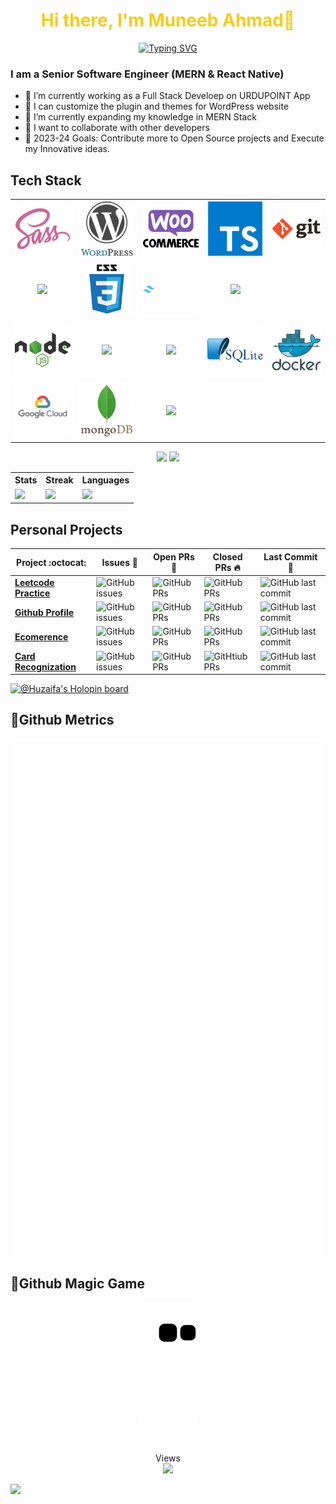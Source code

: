 <body>
  <div align="center">
    <h1 style="color: #F7CC18FF;">Hi there, I'm Muneeb Ahmad👋<a href="#"></a></h1>
  </div>
  <p align="center">
    <a href="https://git.io/typing-svg">
      <img src="https://readme-typing-svg.herokuapp.com?font=sans-serif+fonts&weight=800&size=24&duration=2000&pause=1000&color=F7CC18&center=true&vCenter=true&width=435&lines=MERN+Stack+Developer+;React+Developer;React+Native;Front+End+Developer" alt="Typing SVG" />
    </a>
  </p>

  <h3>I am a Senior Software Engineer (MERN & React Native)</h3>
  <ul>
    <li>🔭 I’m currently working as a Full Stack Develoep on URDUPOINT App</li>
    <li>💎 I can customize the plugin and themes for WordPress website</li>
    <li>🌱 I’m currently expanding my knowledge in MERN Stack</li>
    <li>👯 I want to collaborate with other developers</li>
    <li>🥅 2023-24 Goals: Contribute more to Open Source projects and Execute my Innovative ideas.</li>
    
  </ul>
	
<h2>Tech Stack</h2>

<table>
<tr>
<td align='center'>
<img src="https://github.com/devicons/devicon/blob/master/icons/sass/sass-original.svg" width="100">
</td>
<td align='center'>
<img src="https://github.com/devicons/devicon/blob/master/icons/wordpress/wordpress-original.svg" width="100">
</td>
<td align='center'>
<img src="https://github.com/devicons/devicon/blob/master/icons/woocommerce/woocommerce-original-wordmark.svg"  width="100">
</td>
<td align='center'>
<img src="https://github.com/devicons/devicon/blob/master/icons/typescript/typescript-original.svg" width="100">
</td>
<td align='center'>
<img src="https://github.com/devicons/devicon/blob/master/icons/git/git-original-wordmark.svg" width="100">
</td>
</tr>
<tr>
<td align='center'>
<img src="https://upload.wikimedia.org/wikipedia/commons/thumb/3/38/HTML5_Badge.svg/600px-HTML5_Badge.svg.png" width="70">
</td>
<td align='center'>
<img src="https://raw.githubusercontent.com/devicons/devicon/0d6c64dbbf311879f7d563bfc3ccf559f9ed111c/icons/css3/css3-original-wordmark.svg" width="80">
</td>
<td align='center' width="200">
<img src="https://github.com/devicons/devicon/blob/master/icons/tailwindcss/tailwindcss-original-wordmark.svg" width="170">
</td>
<td align='center' width="200">
<img src="https://github.com/abranhe/programming-languages-logos/blob/master/src/javascript/javascript.svg" width="90">
</td>
</tr>
<tr>
<td align='center' width="200">
<img src="https://github.com/devicons/devicon/blob/master/icons/nodejs/nodejs-original-wordmark.svg">
</td>
<td align='center' width="200">
<img src="https://www.vectorlogo.zone/logos/heroku/heroku-ar21.svg">
</td>
<td align='center' width="200">
<img src="https://download.logo.wine/logo/MySQL/MySQL-Logo.wine.png">
</td>
<td align='center' width="200">
<img src="https://github.com/devicons/devicon/blob/master/icons/sqlite/sqlite-original-wordmark.svg" width="100">
</td>
<td align='center' width="200">
<img src="https://github.com/devicons/devicon/blob/master/icons/docker/docker-original-wordmark.svg" width="80">
</td>
</tr>
<tr>
<td align='center' width="200">
<img src="https://github.com/devicons/devicon/blob/master/icons/googlecloud/googlecloud-original-wordmark.svg" width="150">
</td>
<td align='center' width="200">
<img src="https://github.com/devicons/devicon/blob/master/icons/mongodb/mongodb-original-wordmark.svg" width="90">
</td>
<td align='center'>
<img src="https://www.vectorlogo.zone/logos/reactjs/reactjs-ar21.svg">
</td>
</tr>
</table>
<p align="center">
  <a href="https://www.linkedin.com/in/ahmaddmuneeb/"><img src="https://img.shields.io/badge/-Muneeb%20Ahmad-0077B5?style=flat&logo=Linkedin&logoColor=white"/></a>
  <a href="mailto:ahmaddmuneeb786@gmail.com"><img src="https://img.shields.io/badge/-ahmaddmuneeb786@gmail.com-D14836?style=flat&logo=Gmail&logoColor=white"/></a>
</p>

<table>
  <tr>
    <th>Stats</th>
    <th>Streak</th>
    <th>Languages</th>
  </tr>
  <tr>
    <td><img src="https://github-profile-summary-cards.vercel.app/api/cards/stats?username=saadfareed&theme=gruvbox"/></td>
    <td><a href="https://git.io/streak-stats"><img src="https://streak-stats.demolab.com/?user=saadfareed&theme=gruvbox&hide_border=true&border_radius=32&date_format=j%20M%5B%20Y%5D&ring=888888"/></a></td>
    <td><img src="https://github-profile-summary-cards.vercel.app/api/cards/repos-per-language?username=ahmaddmuneeb&theme=gruvbox"/></td>
  </tr>
</table>
	

	
## Personal Projects

| Project :octocat: | Issues :bug: | Open PRs :bell: | Closed PRs :fire: | Last Commit 🚩 |
| ----------------- | ------------- | ---------------- | ------------------ | -------------- |
| [**Leetcode Practice**](https://github.com/saadfareed/Leetcode) | ![GitHub issues](https://img.shields.io/github/issues/saadfareed/Leetcode?color=green&logo=github&style=flat) | ![GitHub PRs](https://img.shields.io/github/issues-pr/saadfareed/Leetcode?style=flat&logo=github) | ![GitHub PRs](https://img.shields.io/github/issues-pr-closed/saadfareed/Leetcode?style=flat&color=critical&logo=github) | ![GitHub last commit](https://img.shields.io/github/last-commit/saadfareed/Leetcode?color=blue&logo=github&style=flat) |
| [**Github Profile**](https://github.com/huzaifa215/huzaifa215) | ![GitHub issues](https://img.shields.io/github/issues/huzaifa215/huzaifa215?color=green&logo=github&style=flat) | ![GitHub PRs](https://img.shields.io/github/issues-pr/saadfareed/saadfareed?style=flat&logo=github) | ![GitHub PRs](https://img.shields.io/github/issues-pr-closed/huzaifa215/huzaifa215?style=flat&color=critical&logo=github) | ![GitHub last commit](https://img.shields.io/github/last-commit/huzaifa215/huzaifa215?color=blue&logo=github&style=flat) |
| [**Ecomerence**](https://github.com/huzaifa215/ecommerce-rest-api) | ![GitHub issues](https://img.shields.io/github/issues/huzaifa215/ecommerce-rest-api?color=green&logo=github&style=flat) | ![GitHub PRs](https://img.shields.io/github/issues-pr/huzaifa215/ecommerce-rest-api?style=flat&logo=github) | ![GitHub PRs](https://img.shields.io/github/issues-pr-closed/huzaifa215/ecommerce-rest-api?style=flat&color=critical&logo=github) | ![GitHub last commit](https://img.shields.io/github/last-commit/huzaifa215/ecommerce-rest-api?color=blue&logo=github&style=flat) |
| [**Card Recognization**](https://github.com/huzaifa215/cardRecognition) | ![GitHub issues](https://img.shields.io/github/issues/huzaifa215/cardRecognition?color=green&logo=github&style=flat) | ![GitHub PRs](https://img.shields.io/github/issues-pr/huzaifa215/cardRecognition?style=flat&logo=github) | ![GitHtiub PRs](https://img.shields.io/github/issues-pr-closed/huzaifa215/cardRecognition?style=flat&color=critical&logo=github) | ![GitHub last commit](https://img.shields.io/github/last-commit/huzaifa215/cardRecognition?color=blue&logo=github&style=flat) |

[![@Huzaifa's Holopin board](https://holopin.io/api/user/board?user=sadi)](https://holopin.io/@huzaifa)

## 🚀Github Metrics

<p align="center">
    <img width="625em" src="https://github.com/huzaifa215/huzaifa215/blob/main/github-metrics.svg" />
</p>
    
## 🐛Github Magic Game

<p align="center">
  <img src="https://github.com/saadfareed/saadfareed/raw/output/github-contribution-grid-snake.svg" alt="snake">
</p>

<br>

<p align="center"> 
  Views<br>
  <img src="https://profile-counter.glitch.me/saadfareed/count.svg">
</p>
		
![](https://hit.yhype.me/github/profile?user_id=50300882)
